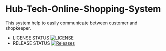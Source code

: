 # Hub-Tech-Online-Shopping-System
This system help to easily communicate between customer and shopkeeper.
- LICENSE STATUS [![LICENSE](https://img.shields.io/github/license/SOC09609-Group-2/Hub-Tech-Online-Shopping-System.svg?style=flat-square)](https://github.com/SOC09609-Group-2/Hub-Tech-Online-Shopping-System/blob/master/LICENSE)
- RELEASE STATUS [![Releases](https://img.shields.io/github/release/SOC09609-Group-2/Hub-Tech-Online-Shopping-System/all.svg?style=flat-square)](https://github.com/SOC09609-Group-2/Hub-Tech-Online-Shopping-System/releases)
